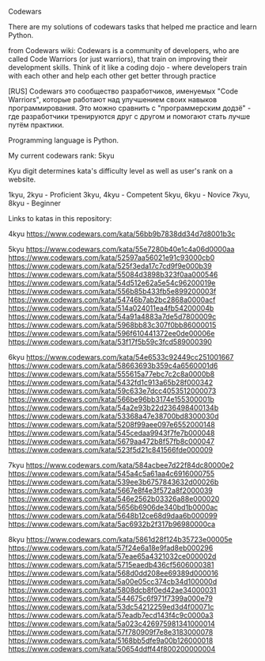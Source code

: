 Codewars

There are my solutions of codewars tasks that helped me practice and learn Python.

from Codewars wiki: 
Codewars is a community of developers, who are called Code Warriors (or just warriors), that train on improving their development skills. Think of it like a coding dojo - where developers train with each other and help each other get better through practice 

[RUS] Codewars это сообщество разработчиков, именуемых "Code Warriors", которые работают над улучшением своих навыков программирования. Это можно сравнить с "программерским додзё" - где разработчики тренируются друг с другом и помогают стать лучше путём практики.

Programming language is Python. 

My current codewars rank: 5kyu

Kyu digit determines kata's difficulty level as well as user's rank on a website. 

1kyu, 2kyu - Proficient 
3kyu, 4kyu - Competent 
5kyu, 6kyu - Novice 
7kyu, 8kyu - Beginner 


Links to katas in this repository:

4kyu
https://www.codewars.com/kata/56bb9b7838dd34d7d8001b3c

5kyu
https://www.codewars.com/kata/55e7280b40e1c4a06d0000aa
https://www.codewars.com/kata/52597aa56021e91c93000cb0
https://www.codewars.com/kata/525f3eda17c7cd9f9e000b39
https://www.codewars.com/kata/55084d3898b323f0aa000546
https://www.codewars.com/kata/54d512e62a5e54c96200019e
https://www.codewars.com/kata/556b85b433fb5e899200003f
https://www.codewars.com/kata/54746b7ab2bc2868a0000acf
https://www.codewars.com/kata/514a024011ea4fb54200004b
https://www.codewars.com/kata/54a91a4883a7de5d7800009c
https://www.codewars.com/kata/5968bb83c307f0bb86000015
https://www.codewars.com/kata/596f610441372ee0de00006e
https://www.codewars.com/kata/53f17f5b59c3fcd589000390

6kyu
https://www.codewars.com/kata/54e6533c92449cc251001667
https://www.codewars.com/kata/58663693b359c4a6560001d6
https://www.codewars.com/kata/555615a77ebc7c2c8a0000b8
https://www.codewars.com/kata/5432fd1c913a65b28f000342
https://www.codewars.com/kata/59c633e7dcc4053512000073
https://www.codewars.com/kata/566be96bb3174e155300001b
https://www.codewars.com/kata/54a2e93b22d236498400134b
https://www.codewars.com/kata/53368a47e38700bd8300030d
https://www.codewars.com/kata/5208f99aee097e6552000148
https://www.codewars.com/kata/545cedaa9943f7fe7b000048
https://www.codewars.com/kata/5679aa472b8f57fb8c000047
https://www.codewars.com/kata/523f5d21c841566fde000009

7kyu
https://www.codewars.com/kata/584acbee7d22f84dc80000e2
https://www.codewars.com/kata/545a4c5a61aa4c6916000755
https://www.codewars.com/kata/539ee3b6757843632d00026b
https://www.codewars.com/kata/5667e8f4e3f572a8f2000039
https://www.codewars.com/kata/546e2562b03326a88e000020
https://www.codewars.com/kata/5656b6906de340bd1b0000ac
https://www.codewars.com/kata/5648b12ce68d9daa6b000099
https://www.codewars.com/kata/5ac6932b2f317b96980000ca

8kyu
https://www.codewars.com/kata/5861d28f124b35723e00005e
https://www.codewars.com/kata/57f24e6a18e9fad8eb000296
https://www.codewars.com/kata/57eae65a4321032ce000002d
https://www.codewars.com/kata/5715eaedb436cf5606000381
https://www.codewars.com/kata/568d0dd208ee69389d000016
https://www.codewars.com/kata/5a00e05cc374cb34d100000d
https://www.codewars.com/kata/5808dcb8f0ed42ae34000031
https://www.codewars.com/kata/544675c6f971f7399a000e79
https://www.codewars.com/kata/53dc54212259ed3d4f00071c
https://www.codewars.com/kata/57eadb7ecd143f4c9c0000a3
https://www.codewars.com/kata/5a023c426975981341000014
https://www.codewars.com/kata/57f780909f7e8e3183000078
https://www.codewars.com/kata/5168bb5dfe9a00b126000018
https://www.codewars.com/kata/50654ddff44f800200000004




